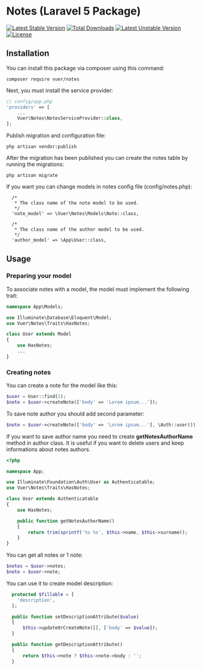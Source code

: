# Notes (Laravel 5 Package)

[![Latest Stable Version](https://poser.pugx.org/vuer/notes/v/stable)](https://packagist.org/packages/vuer/notes) [![Total Downloads](https://poser.pugx.org/vuer/notes/downloads)](https://packagist.org/packages/vuer/notes) [![Latest Unstable Version](https://poser.pugx.org/vuer/notes/v/unstable)](https://packagist.org/packages/vuer/notes) [![License](https://poser.pugx.org/vuer/notes/license)](https://packagist.org/packages/vuer/notes)

## Installation

You can install this package via composer using this command:
  
```
composer require vuer/notes
```

Next, you must install the service provider:

``` php
// config/app.php
'providers' => [
    ...
    Vuer\Notes\NotesServiceProvider::class,
];
```

Publish migration and configuration file:

```
php artisan vendor:publish
```

After the migration has been published you can create the notes table by running the migrations:
```
php artisan migrate
```

If you want you can change models in notes config file (config/notes.php):
```
  /*
   * The class name of the note model to be used.
   */
  'note_model' => \Vuer\Notes\Models\Note::class,

  /*
   * The class name of the author model to be used.
   */
  'author_model' => \App\User::class,
```

## Usage
### Preparing your model

To associate notes with a model, the model must implement the following trait:
``` php
namespace App\Models;

use Illuminate\Database\Eloquent\Model;
use Vuer\Notes\Traits\HasNotes;

class User extends Model
{
    use HasNotes;
    ...
}
```

### Creating notes
You can create a note for the model like this:
``` php
$user = User::find(1);
$note = $user->createNote(['body' => 'Lorem ipsum...']);
```
To save note author you should add second parameter:
``` php
$note = $user->createNote(['body' => 'Lorem ipsum...'], \Auth::user());
```
If you want to save author name you need to create **getNotesAuthorName** method in author class. It is useful if you want to delete users and keep informations about notes authors.
``` php
<?php

namespace App;

use Illuminate\Foundation\Auth\User as Authenticatable;
use Vuer\Notes\Traits\HasNotes;

class User extends Authenticatable
{
    use HasNotes;

    public function getNotesAuthorName()
    {
        return trim(sprintf('%s %s', $this->name, $this->surname));
    }
}
```
You can get all notes or 1 note:
``` php
$notes = $user->notes;
$note = $user->note;
```
You can use it to create model description:
``` php
  protected $fillable = [
    'description',
  ];

  public function setDescriptionAttribute($value)
  {
      $this->updateOrCreateNote([], ['body' => $value]);
  }

  public function getDescriptionAttribute()
  {
      return $this->note ? $this->note->body : '';
  }
```
